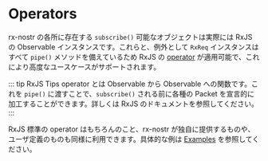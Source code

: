# Operators

rx-nostr の各所に存在する `subscribe()` 可能なオブジェクトは実際には RxJS の Observable インスタンスです。これらと、例外として `RxReq` インスタンスはすべて `pipe()` メソッドを備えているため RxJS の [operator](https://rxjs.dev/guide/operators) が適用可能で、これにより高度なユースケースがサポートされます。

::: tip RxJS Tips
operator とは Observable から Observable への関数です。これを `pipe()` に渡すことで、`subscribe()` される前に各種の Packet を宣言的に加工することができます。詳しくは RxJS のドキュメントを参照してください。
:::

RxJS 標準の operator はもちろんのこと、rx-nostr が独自に提供するものや、ユーザ定義のものも同様に利用できます。具体的な例は [Examples](./examples.md) を参照してください。
